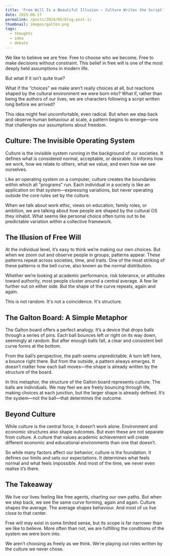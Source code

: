 ```yaml
---
title: 'Free Will Is a Beautiful Illusion — Culture Writes the Script'
date: 2025-06-17
permalink: /posts/2024/05/blog-post-1/
thumbnail: images/galton.png
tags:
  - thoughts
  - idea
  - debate
---
```


We like to believe we are free. Free to choose who we become. Free to make decisions without constraint. This belief in free will is one of the most deeply held assumptions in modern life.

But what if it isn’t quite true?

What if the “choices” we make aren’t really choices at all, but reactions shaped by the cultural environment we were born into? What if, rather than being the authors of our lives, we are characters following a script written long before we arrived?

This idea might feel uncomfortable, even radical. But when we step back and observe human behaviour at scale, a pattern begins to emerge—one that challenges our assumptions about freedom.

Culture: The Invisible Operating System
------
Culture is the invisible system running in the background of our societies. It defines what is considered normal, acceptable, or desirable. It informs how we work, how we relate to others, what we value, and even how we see ourselves.

Like an operating system on a computer, culture creates the boundaries within which all “programs" run. Each individual in a society is like an application on that system—expressing variations, but never operating outside the core rules set by the culture.

When we talk about work ethic, views on education, family roles, or ambition, we are talking about how people are shaped by the cultural OS they inhabit. What seems like personal choice often turns out to be predictable variation within a collective framework.

The Illusion of Free Will
------
At the individual level, it’s easy to think we’re making our own choices. But when we zoom out and observe people in groups, patterns appear. These patterns repeat across societies, time, and traits. One of the most striking of these patterns is the bell curve, also known as the normal distribution.

Whether we’re looking at academic performance, risk tolerance, or attitudes toward authority, most people cluster around a central average. A few lie further out on either side. But the shape of the curve repeats, again and again.

This is not random. It's not a coincidence. It's structure.

The Galton Board: A Simple Metaphor
------
The Galton board offers a perfect analogy. It’s a device that drops balls through a series of pins. Each ball bounces left or right on its way down, seemingly at random. But after enough balls fall, a clear and consistent bell curve forms at the bottom.

From the ball’s perspective, the path seems unpredictable. A turn left here, a bounce right there. But from the outside, a pattern always emerges. It doesn’t matter how each ball moves—the shape is already written by the structure of the board.

In this metaphor, the structure of the Galton board represents culture. The balls are individuals. We may feel we are freely bouncing through life, making choices at each junction, but the larger shape is already defined. It’s the system—not the ball—that determines the outcome.

Beyond Culture
------
While culture is the central force, it doesn’t work alone. Environment and economic structures also shape outcomes. But even these are not separate from culture. A culture that values academic achievement will create different economic and educational environments than one that doesn’t.

So while many factors affect our behavior, culture is the foundation. It defines our limits and sets our expectations. It determines what feels normal and what feels impossible. And most of the time, we never even realise it’s there.

The Takeaway
------
We live our lives feeling like free agents, charting our own paths. But when we step back, we see the same curve forming, again and again. Culture shapes the average. The average shapes behaviour. And most of us live close to that center.

Free will may exist in some limited sense, but its scope is far narrower than we like to believe. More often than not, we are fulfilling the conditions of the system we were born into.

We aren’t choosing as freely as we think. We’re playing out roles written by the culture we never chose.

<!--
Headings are cool
======

You can have many headings
======

Aren't headings cool?
------
-->
